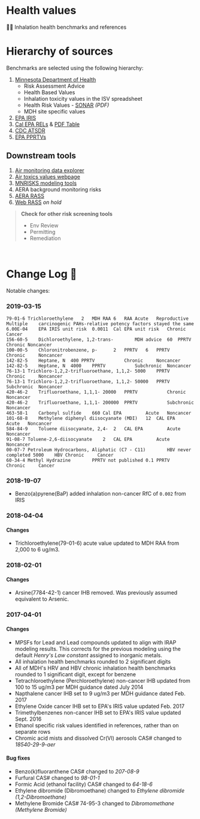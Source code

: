 # Health values

:hospital::mask: Inhalation health benchmarks and references
  

# Hierarchy of sources

Benchmarks are selected using the following hierarchy:

1. [Minnesota Department of Health](https://www.health.state.mn.us/communities/environment/risk/guidance/air/table.html)
    - Risk Assessment Advice
    - Health Based Values
    - Inhalation toxicity values in the ISV spreadsheet
    - Health Risk Values - [SONAR](https://www.health.state.mn.us/communities/environment/risk/docs/rules/hrvsonar.pdf) _(PDF)_
    - MDH site specific values
2. [EPA IRIS](https://www.epa.gov/iris)
3. [Cal EPA RELs](https://oehha.ca.gov/air/general-info/oehha-acute-8-hour-and-chronic-reference-exposure-level-rel-summary) & [PDF Table](https://ww3.arb.ca.gov/toxics/healthval/contable.pdf)
4. [CDC ATSDR](https://www.atsdr.cdc.gov/mrls/mrllist.asp)
5. [EPA PPRTVs](https://www.epa.gov/pprtv/provisional-peer-reviewed-toxicity-values-pprtvs-assessments)


## Downstream tools

1. [Air monitoring data explorer](https://www.pca.state.mn.us/air/air-toxics-data-explorer)
1. [Air toxics values webpage](https://public.tableau.com/profile/mpca.data.services#!/vizhome/Airtoxicityvalues/Airtoxicityvalues)
1. [MNRISKS modeling tools](https://www.pca.state.mn.us/air/air-modeling-and-human-health)
1. AERA background monitoring risks
1. [AERA RASS](https://www.pca.state.mn.us/air/aera-forms-and-tools)
1. [Web RASS](https://mpca.shinyapps.io/fairscreen/) _on hold_

> __Check for other risk screening tools__
>    - Env Review
>    - Permitting
>    - Remediation

<br>


# Change Log :notebook:

Notable changes:

### 2019-03-15
    79-01-6	Trichloroethylene	2	MDH RAA	6	RAA	Acute	Reproductive
    Multiple	carcinogenic PAHs-relative potency factors stayed the same	6.00E-04	EPA IRIS unit risk	0.0011	Cal EPA unit risk	Chronic	Cancer
    156-60-5	Dichloroethylene, 1,2-trans-		MDH advice	60	PPRTV	Chronic	Noncancer
    100-00-5   	Chloronitrobenzene, p-   	2	PPRTV	6	PPRTV	Chronic 	Noncancer
    142-82-5	Heptane, N	400	PPRTV			Chronic 	Noncancer
    142-82-5	Heptane, N	4000	PPRTV			Subchronic	Noncancer
    76-13-1	Trichloro-1,2,2-trifluoroethane, 1,1,2-	5000	PPRTV			Chronic 	Noncancer
    76-13-1	Trichloro-1,2,2-trifluoroethane, 1,1,2-	50000	PPRTV			Subchronic	Noncancer
    420-46-2	Trifluoroethane, 1,1,1-	20000	PPRTV			Chronic 	Noncancer
    420-46-2	Trifluoroethane, 1,1,1-	200000	PPRTV			Subchronic	Noncancer
    463-58-1	Carbonyl sulfide	660	Cal EPA			Acute	Noncancer
    101-68-8	Methylene diphenyl diisocyanate (MDI)	12	CAL EPA			Acute	Noncancer
    584-84-9	Toluene diisocyanate, 2,4-	2	CAL EPA			Acute	Noncancer
    91-08-7	Toluene-2,6-diisocyanate	2	CAL EPA			Acute	Noncancer
    00-07-7	Petroleum Hydrocarbons, Aliphatic (C7 - C11)		HBV never completed	5000	HBV	Chronic 	Cancer
    60-34-4	Methyl Hydrazine		PPRTV not published	0.1	PPRTV	Chronic 	Cancer


### 2018-19-07
- Benzo(a)pyrene(BaP) added inhalation non-cancer RfC of `0.002` from IRIS

### 2018-04-04

#### Changes
- Trichloroethylene(79-01-6) acute value updated to MDH RAA from 2,000 to 6 ug/m3.

### 2018-02-01

#### Changes
- Arsine(7784-42-1) cancer IHB removed. Was previously assumed equivalent to Arsenic.


### 2017-04-01

#### Changes
- MPSFs for Lead and Lead compounds updated to align with IRAP modeling results. This corrects for the previous modeling using the default _Henry's Law constant_ assigned to inorganic metals.
- All inhalation health benchmarks rounded to 2 significant digits
- All of MDH's HRV and HBV chronic inhalation health benchmarks rounded to 1 significant digit, except for benzene
- Tetrachloroethylene (Perchloroethylene) non-cancer IHB updated from 100 to 15 ug/m3 per MDH guidance dated July 2014
- Napthalene cancer IHB set to 9 ug/m3 per MDH guidance dated Feb. 2017
- Ethylene Oxide cancer IHB set to EPA's IRIS value updated Feb. 2017
- Trimethylbenzenes non-cancer IHB set to EPA's IRIS value updated Sept. 2016
- Ethanol specific risk values identified in references, rather than on separate rows
- Chromic acid mists and dissolved Cr(VI) aerosols CAS# changed to _18540-29-9-aer_

#### Bug fixes
- Benzo(k)fluoranthene CAS# changed to _207-08-9_  
- Furfural CAS# changed to _98-01-1_  
- Formic Acid (ethanol facility) CAS# changed to _64-18-6_
- Ethylene dibromide (Dibromoethane) changed to _Ethylene dibromide (1,2-Dibromoethane)_
- Methylene Bromide CAS# 74-95-3 changed to _Dibromomethane (Methylene Bromide)_
